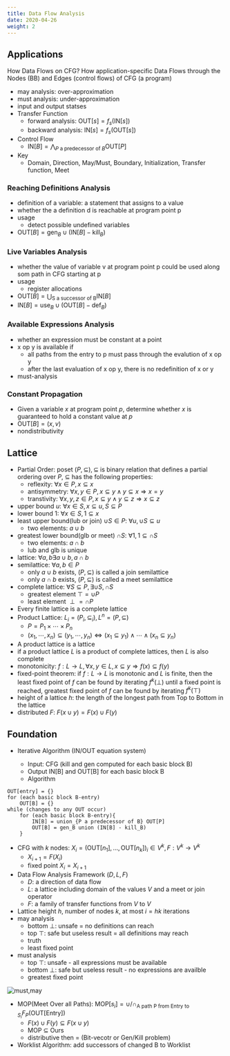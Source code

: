 ```yaml
---
title: Data Flow Analysis
date: 2020-04-26
weight: 2
---
```


## Applications

How Data Flows on CFG? How application-specific Data Flows through the Nodes (BB) and Edges (control flows) of CFG (a program)

- may analysis: over-approximation
- must analysis: under-approximation
- input and output statses
- Transfer Function
  - forward analysis: $\text{OUT}[s]=f_s(\text{IN}[s])$
  - backward analysis: $\text{IN}[s]=f_s(\text{OUT}[s])$
- Control Flow
  - $\text{IN}[B]=\bigwedge_{P\text{ a predecessor of }B}\text{OUT}[P]$
- Key
  - Domain, Direction, May/Must, Boundary, Initialization, Transfer function, Meet

### Reaching Definitions Analysis

- definition of a variable: a statement that assigns to a value
- whether the a definition d is reachable at program point p
- usage
  - detect possible undefined variables
- $\text{OUT}[B]=\text{gen}_B\cup(\text{IN}[B]-\text{kill}_B)$

### Live Variables Analysis

- whether the value of variable v at program point p could be used along som path in CFG starting at p
- usage
  - register allocations
- $\text{OUT}[B]=\bigcup_{\text{S a successor of B}}\text{IN}[B]$
- $\text{IN}[B]=\text{use}_B\cup(\text{OUT}[B]-\text{def}_B)$

### Available Expressions Analysis

- whether an expression must be constant at a point
- x op y is available if
  - all paths from the entry to p must pass through the evalution of x op y
  - after the last evaluation of x op y, there is no redefinition of x or y
- must-analysis

### Constant Propagation

- Given a variable $x$ at program point $p$, determine whether $x$ is guaranteed to hold a constant value at $p$
- $\text{OUT}[B]=(x,v)$
- nondistributivity

## Lattice

- Partial Order: poset $(P,\subseteq),\subseteq$ is binary relation that defines a partial ordering over $P$, $\subseteq$ has the following properties:
  - reflexity: $\forall x\in P,x\subseteq x$
  - antisymmetry: $\forall x,y\in P,x\subseteq y\wedge y\subseteq x\Rightarrow x = y$
  - transtivity: $\forall x,y,z\in P,x\subseteq y\wedge y\subseteq z\Rightarrow x\subseteq z$
- upper bound $u$: $\forall x\in S, x\subseteq u, S\subseteq P$
- lower bound $1$: $\forall x\in S, 1\subseteq x$
- least upper bound(lub or join) $\cup S\in P$: $\forall u, \cup S\subseteq u$
  - two elements: $a\cup b$
- greatest lower bound(glb or meet) $\cap S$: $\forall 1, 1\subseteq\cap S$
  - two elements: $a\cap b$
  - lub and glb is unique
- lattice: $\forall a,b\exists a\cup b,a\cap b$
- semilattice: $\forall a,b\in P$
  - only $a\cup b$ exists, $(P,\subseteq)$ is called a join semilattice
  - only $a\cap b$ exists, $(P, \subseteq)$ is called a meet semilattice
- complete lattice: $\forall S\subseteq P,\exists\cup S,\cap S$
  - greatest element $\top=\cup P$
  - least element $\perp=\cap P$
- Every finite lattice is a complete lattice
- Product Lattice: $L_i=(P_i,\subseteq_i),L^n=(P,\subseteq)$
  - $P=P_1\times\cdots\times P_n$
  - $(x_1,\cdots, x_n)\subseteq (y_1,\cdots, y_n)\iff (x_1\subseteq y_1)\wedge\cdots\wedge (x_n\subseteq y_n)$
- A product lattice is a lattice
- if a product lattice $L$ is a product of complete lattices, then $L$ is also complete
- monotonicity: $f:L\rightarrow L,\forall x,y\in L,x\subseteq y\Rightarrow f(x)\subseteq f(y)$
- fixed-point theorem: if $f:L\rightarrow L$ is monotonic and $L$ is finite, then the least fixed point of $f$ can be found by iterating $f^k(\perp)$ until a fixed point is reached, greatest fixed point of $f$ can be found by iterating $f^k(\top)$
- height of a lattice $h$: the length of the longest path from Top to Bottom in the lattice
- distributed $F$: $F(x\cup y)=F(x)\cup F(y)$

## Foundation

- Iterative Algorithm (IN/OUT equation system)

  - Input: CFG (kill and gen computed for each basic block B)
  - Output IN[B] and OUT[B] for each basic block B
  - Algorithm

```
OUT[entry] = {}
for (each basic block B-entry)
	OUT[B] = {}
while (changes to any OUT occur)
	for (each basic block B-entry){
		IN[B] = union_{P a predecessor of B} OUT[P]
		OUT[B] = gen_B union (IN[B] - kill_B)
	}
```

- CFG with $k$ nodes: $X_i=(\text{OUT}[n_1],\dots,\text{OUT}[n_k])_i\in V^k,F:V^k\rightarrow V^k$
  - $X_{i+1}=F(X_i)$
  - fixed point $X_i=X_{i+1}$
- Data Flow Analysis Framework $(D,L,F)$
  - $D$: a direction of data flow
  - $L$: a lattice including domain of the values $V$ and a meet or join operator
  - $F$: a family of transfer functions from $V$ to $V$
- Lattice height $h$, number of nodes $k$, at most $i=hk$ iterations
- may analysis
  - bottom $\perp$: unsafe = no definitions can reach
  - top $\top$: safe but useless result = all definitions may reach
  - truth
  - least fixed point
- must analysis
  - top $\top$: unsafe - all expressions must be available
  - bottom $\perp$: safe but useless result - no expressions are availble
  - greatest fixed point

![must,may](/images/content/spa-1.png)

- MOP(Meet Over all Paths): $\text{MOP}[s_i]=\cup/\cap_{\text{A path P from Entry to }S_i} F_P(\text{OUT}[\text{Entry}])$
  - $F(x)\cup F(y)\subseteq F(x\cup y)$
  - MOP $\subseteq$ Ours
  - distributive then $=$ (Bit-vecotr or Gen/Kill problem)
- Worklist Algorithm: add successors of changed B to Worklist
